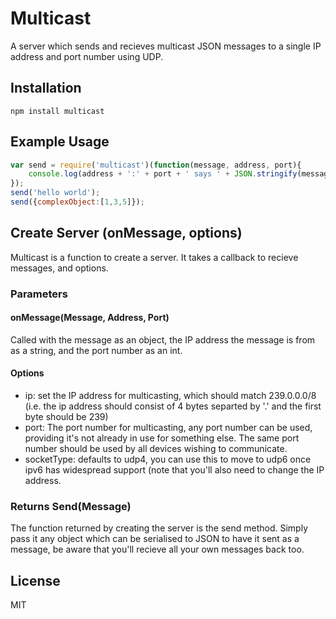 # Multicast

A server which sends and recieves multicast JSON messages to a single IP address and port number using UDP.

## Installation

    npm install multicast

## Example Usage

```javascript
var send = require('multicast')(function(message, address, port){
    console.log(address + ':' + port + ' says ' + JSON.stringify(message));
});
send('hello world');
send({complexObject:[1,3,5]});
```

## Create Server (onMessage, options)

Multicast is a function to create a server.  It takes a callback to recieve messages, and options.

### Parameters

#### onMessage(Message, Address, Port)

Called with the message as an object, the IP address the message is from as a string, and the port number as an int.

#### Options

 - ip: set the IP address for multicasting, which should match 239.0.0.0/8 (i.e. the ip address should consist of 4 bytes separted by '.' and the first byte should be 239)
 - port: The port number for multicasting, any port number can be used, providing it's not already in use for something else.  The same port number should be used by all devices wishing to communicate.
 - socketType: defaults to udp4, you can use this to move to udp6 once ipv6 has widespread support (note that you'll also need to change the IP address.

### Returns Send(Message)

The function returned by creating the server is the send method.  Simply pass it any object which can be serialised to JSON to have it sent as a message, be aware that you'll recieve all your own messages back too.

## License

MIT
